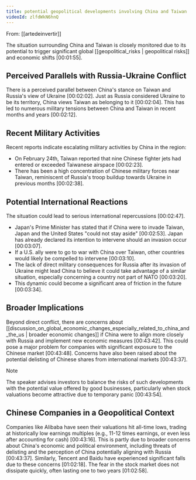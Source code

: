 ```yaml
---
title: potential geopolitical developments involving China and Taiwan
videoId: zlfdWkN6hnQ
---
```


From: [[artedeinvertir]] <br/> 

The situation surrounding China and Taiwan is closely monitored due to its potential to trigger significant global [[geopolitical_risks | geopolitical risks]] and economic shifts <a class="yt-timestamp" data-t="00:01:55">[00:01:55]</a>.

## Perceived Parallels with Russia-Ukraine Conflict
There is a perceived parallel between China's stance on Taiwan and Russia's view of Ukraine <a class="yt-timestamp" data-t="00:02:02">[00:02:02]</a>. Just as Russia considered Ukraine to be its territory, China views Taiwan as belonging to it <a class="yt-timestamp" data-t="00:02:04">[00:02:04]</a>. This has led to numerous military tensions between China and Taiwan in recent months and years <a class="yt-timestamp" data-t="00:02:12">[00:02:12]</a>.

## Recent Military Activities
Recent reports indicate escalating military activities by China in the region:
*   On February 24th, Taiwan reported that nine Chinese fighter jets had entered or exceeded Taiwanese airspace <a class="yt-timestamp" data-t="00:02:23">[00:02:23]</a>.
*   There has been a high concentration of Chinese military forces near Taiwan, reminiscent of Russia's troop buildup towards Ukraine in previous months <a class="yt-timestamp" data-t="00:02:38">[00:02:38]</a>.

## Potential International Reactions
The situation could lead to serious international repercussions <a class="yt-timestamp" data-t="00:02:47">[00:02:47]</a>.
*   Japan's Prime Minister has stated that if China were to invade Taiwan, Japan and the United States "could not stay aside" <a class="yt-timestamp" data-t="00:02:53">[00:02:53]</a>. Japan has already declared its intention to intervene should an invasion occur <a class="yt-timestamp" data-t="00:03:07">[00:03:07]</a>.
*   If a U.S. ally were to go to war with China over Taiwan, other countries would likely be compelled to intervene <a class="yt-timestamp" data-t="00:03:10">[00:03:10]</a>.
*   The lack of direct military consequences for Russia after its invasion of Ukraine might lead China to believe it could take advantage of a similar situation, especially concerning a country not part of NATO <a class="yt-timestamp" data-t="00:03:20">[00:03:20]</a>.
*   This dynamic could become a significant area of friction in the future <a class="yt-timestamp" data-t="00:03:34">[00:03:34]</a>.

## Broader Implications
Beyond direct conflict, there are concerns about [[discussion_on_global_economic_changes_especially_related_to_china_and_the_us | broader economic changes]] if China were to align more closely with Russia and implement new economic measures <a class="yt-timestamp" data-t="00:43:42">[00:43:42]</a>. This could pose a major problem for companies with significant exposure to the Chinese market <a class="yt-timestamp" data-t="00:43:48">[00:43:48]</a>. Concerns have also been raised about the potential delisting of Chinese shares from international markets <a class="yt-timestamp" data-t="00:43:37">[00:43:37]</a>.

> [!NOTE]
> The speaker advises investors to balance the risks of such developments with the potential value offered by good businesses, particularly when stock valuations become attractive due to temporary panic <a class="yt-timestamp" data-t="00:43:54">[00:43:54]</a>.

## Chinese Companies in a Geopolitical Context
Companies like Alibaba have seen their valuations hit all-time lows, trading at historically low earnings multiples (e.g., 11-12 times earnings, or even less after accounting for cash) <a class="yt-timestamp" data-t="00:43:16">[00:43:16]</a>. This is partly due to broader concerns about China's economic and political environment, including threats of delisting and the perception of China potentially aligning with Russia <a class="yt-timestamp" data-t="00:43:37">[00:43:37]</a>. Similarly, Tencent and Baidu have experienced significant falls due to these concerns <a class="yt-timestamp" data-t="01:02:18">[01:02:18]</a>. The fear in the stock market does not dissipate quickly, often lasting one to two years <a class="yt-timestamp" data-t="01:02:58">[01:02:58]</a>.